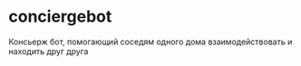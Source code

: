 # conciergebot
Консьерж бот, помогающий соседям одного дома взаимодействовать и находить друг друга
